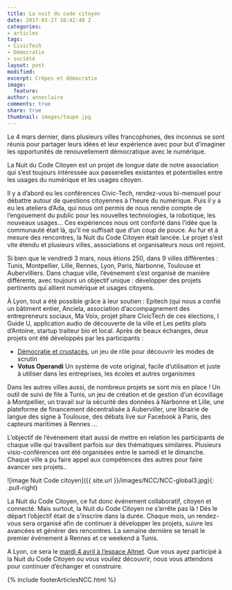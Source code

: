 ```yaml
---
title: La nuit du code citoyen
date: 2017-03-27 10:42:40 Z
categories:
- articles
tags:
- CivicTech
- Démocratie
- société
layout: post
modified: 
excerpt: Crêpes et démocratie
image:
  feature: 
author: anneclaire
comments: true
share: true
thumbnail: images/taupe.jpg
---
```


Le 4 mars dernier, dans plusieurs villes francophones, des inconnus se sont réunis pour partager leurs idées et leur expérience avec pour but d’imaginer les opportunités de renouvellement démocratique avec le numérique.

La Nuit du Code Citoyen est un projet de longue date de notre association qui s’est toujours intéressée aux passerelles existantes et potentielles entre les usages du numérique et les usages citoyen.

Il y a d’abord eu les conférences Civic-Tech, rendez-vous bi-mensuel pour débattre autour de questions citoyennes à l’heure du numérique. Puis il y a eu les ateliers d’Ada, qui nous ont permis de nous rendre compte de l’engouement du public pour les nouvelles technologies, la robotique, les nouveaux usages… Ces expériences nous ont conforté dans l’idée que la communauté était là, qu’il ne suffisait que d’un coup de pouce. Au fur et à mesure des rencontres, la Nuit du Code Citoyen était lancée. Le projet s’est vite étendu et plusieurs villes, associations et organisateurs nous ont rejoint.

Si bien que le vendredi 3 mars, nous étions 250, dans 9 villes différentes : Tunis, Montpellier, Lille, Rennes, Lyon, Paris, Narbonne, Toulouse et Aubervilliers. Dans chaque ville, l’événement s’est organisé de manière différente, avec toujours un objectif unique : développer des projets pertinents qui allient numérique et usages citoyens. 

À Lyon, tout a été possible grâce à leur soutien : Epitech (qui nous a confié un bâtiment entier, Anciela, association d’accompagnement des entrepreneurs sociaux, Ma Voix, projet phare CivicTech de ces élections, I Guide U, application audio de découverte de la ville et Les petits plats d’Antoine, startup traiteur bio et local. Après de beaux échanges, deux projets ont été développés par les participants :

* [Démocratie et crustacés](https://github.com/CodeCitoyen/Demoscampi), un jeu de rôle pour découvrir les modes de scrutin
* **Votus Operandi** Un système de vote original, facile d’utilisation et juste à utiliser dans les entreprises, les écoles et autres organismes 

Dans les autres villes aussi, de nombreux projets se sont mis en place ! Un outil de suivi de file à Tunis, un jeu de création et de gestion d’un écovillage à Montpellier, un travail sur la sécurité des données à Narbonne et Lille, une plateforme de financement décentralisée à Auberviller, une librairie de langue des signe à Toulouse, des débats live sur Facebook à Paris, des capteurs maritimes à Rennes … 

L’objectif de l’événement était aussi de mettre en relation les participants de chaque ville qui travaillent parfois sur des thématiques similaires. Plusieurs visio-conférences ont été organisées entre le samedi et le dimanche. Chaque ville a pu faire appel aux compétences des autres pour faire avancer ses projets.. 

![image Nuit Code citoyen]({{ site.url }}/images/NCC/NCC-global3.jpg){: .pull-right}

La Nuit du Code Citoyen, ce fut donc événement collaboratif, citoyen et connecté. Mais surtout, la Nuit du Code Citoyen ne s’arrête pas là ! Dès le départ l’objectif était de s’inscrire dans la durée. Chaque mois, un rendez-vous sera organisé afin de continuer à développer les projets, suivre les avancées et générer des rencontres. La semaine dernière se tenait le premier événement à Rennes et ce weekend à Tunis. 

A Lyon, ce sera le [mardi 4 avril à l’espace Altnet](https://www.facebook.com/events/1675097642787150/). Que vous ayez participé à la Nuit du Code Citoyen ou vous vouliez découvrir, nous vous attendons pour continuer d’échanger et construire. 

{% include footerArticlesNCC.html %}

